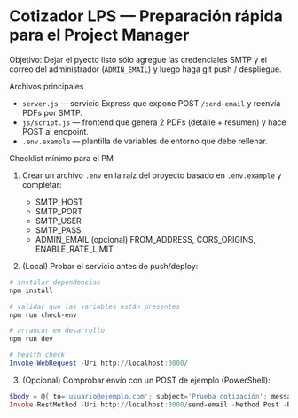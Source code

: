 # Cotizador LPS — Preparación rápida para el Project Manager

Objetivo: Dejar el pyecto listo  sólo agregue las credenciales SMTP y el correo del administrador (`ADMIN_EMAIL`) y luego haga git push / despliegue.

Archivos principales
- `server.js` — servicio Express que expone POST `/send-email` y reenvía PDFs por SMTP.
- `js/script.js` — frontend que genera 2 PDFs (detalle + resumen) y hace POST al endpoint.
- `.env.example` — plantilla de variables de entorno que debe rellenar.

Checklist mínimo para el PM
1. Crear un archivo `.env` en la raíz del proyecto basado en `.env.example` y completar:
   - SMTP_HOST
   - SMTP_PORT
   - SMTP_USER
   - SMTP_PASS
   - ADMIN_EMAIL
   (opcional) FROM_ADDRESS, CORS_ORIGINS, ENABLE_RATE_LIMIT

2. (Local) Probar el servicio antes de push/deploy:
```powershell
# instalar dependencias
npm install

# validar que las variables están presentes
npm run check-env

# arrancar en desarrollo
npm run dev

# health check
Invoke-WebRequest -Uri http://localhost:3000/
```

3. (Opcional) Comprobar envío con un POST de ejemplo (PowerShell):
```powershell
$body = @{ to='usuario@ejemplo.com'; subject='Prueba cotización'; message='Prueba'; attachments = @(@{ filename='prueba.pdf'; content_base64='JVBERi0xLjQKJ...'; contentType='application/pdf'}) } | ConvertTo-Json -Depth 4
Invoke-RestMethod -Uri http://localhost:3000/send-email -Method Post -Body $body -ContentType 'application/json'
```


